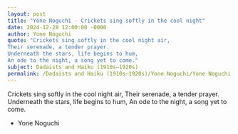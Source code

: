 ```yaml
---
layout: post
title: "Yone Noguchi - Crickets sing softly in the cool night"
date: 2024-12-28 12:00:00 -0000
author: Yone Noguchi
quote: "Crickets sing softly in the cool night air,
Their serenade, a tender prayer.
Underneath the stars, life begins to hum,
An ode to the night, a song yet to come."
subject: Dadaists and Haiku (1910s–1920s)
permalink: /Dadaists and Haiku (1910s–1920s)/Yone Noguchi/Yone Noguchi - Crickets sing softly in the cool night
---
```


Crickets sing softly in the cool night air,
Their serenade, a tender prayer.
Underneath the stars, life begins to hum,
An ode to the night, a song yet to come.

- Yone Noguchi
